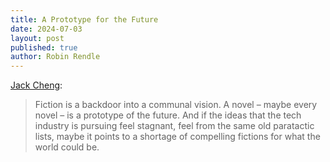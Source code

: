 ```yaml
---
title: A Prototype for the Future
date: 2024-07-03
layout: post
published: true
author: Robin Rendle
---
```


[Jack Cheng](https://www.jackcheng.com/sunday/423-die-hard-calmwashing-and-cosplaying-the-future/):

> Fiction is a backdoor into a communal vision. A novel – maybe every novel – is a prototype of the future. And if the ideas that the tech industry is pursuing feel stagnant, feel from the same old paratactic lists, maybe it points to a shortage of compelling fictions for what the world could be.